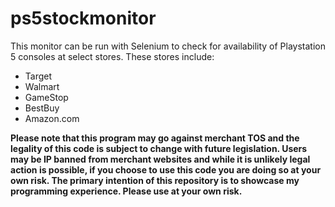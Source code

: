 # ps5stockmonitor

This monitor can be run with Selenium to check for availability of Playstation 5 consoles at select stores.
These stores include:
- Target
- Walmart
- GameStop
- BestBuy
- Amazon.com

**Please note that this program may go against merchant TOS and the legality of this code is subject to change with future legislation. Users may be IP banned from merchant websites and while it is unlikely legal action is possible, if you choose to use this code you are doing so at your own risk. The primary intention of this repository is to showcase my programming experience. Please use at your own risk.**
